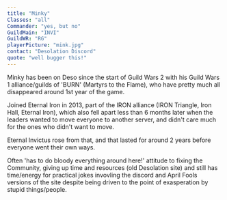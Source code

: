 ```yaml
---
title: "Minky"
Classes: "all"
Commander: "yes, but no"
GuildMain: "INVI"
GuildWR: "RG"
playerPicture: "mink.jpg"
contact: "Desolation Discord"
quote: "well bugger this!"
---
```


Minky has been on Deso since the start of Guild Wars 2 with his Guild Wars 1 alliance/guilds of 'BURN' (Martyrs to the Flame), who have pretty much all disappeared around 1st year of the game.

Joined Eternal Iron in 2013, part of the IRON alliance (IRON Triangle, Iron Hall, Eternal Iron), which also fell apart less than 6 months later when the leaders wanted to move everyone to another server, and didn't care much for the ones who didn't want to move.

Eternal Invictus rose from that, and that lasted for around 2 years before everyone went their own ways.

Often 'has to do bloody everything around here!' attitude to fixing the Community, giving up time and resources (old Desolation site) and still has time/energy for practical jokes invovling the discord and April Fools versions of the site despite being driven to the point of exasperation by stupid things/people.

